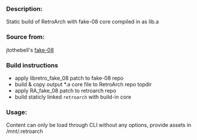 ### **Description:**     
Static build of RetroArch with fake-08 core compiled in as lib.a

### **Source from:**  
jtothebell's [fake-08](https://github.com/jtothebell/fake-08)

### **Build instructions**   
- apply libretro_fake_08 patch to fake-08 repo 
- build & copy output *.a core file to RetroArch repo topdir
- apply RA_fake_08 patch to retroarch repo
- build staticly linked `retroarch` with build-in core

### **Usage:**  
Content can only be load through CLI without any options, provide assets in /mnt/.retroarch
